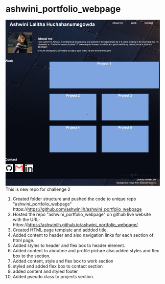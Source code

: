 # ashwini_portfolio_webpage
![screen-shot-challenge2](./assets/images/Screenshot%20challenge2.jpg)
This is new repo for challenge 2
1. Created folder structure and pushed the code to unique repo "ashwini_portfolio_webpage"  https://https://github.com/ashwinilh/ashwini_portfolio_webpage
2. Hosted the repo "ashwini_portfolio_webpage" on github live website with the URL- https://https://ashwinilh.github.io/ashwini_portfolio_webpage/.
3. Created HTML page template and addded title.
4. Added content to header and also navigation links for each section of html page.
5. Added styles to header and flex box to header element.
6. Added content to aboutme and profile picture also added styles and flex box to the section.
7. Added content, style and flex box to work section
8. styled and added flex box to contact section
9. added content and styled footer
10. Added pseudo class to projects section.

